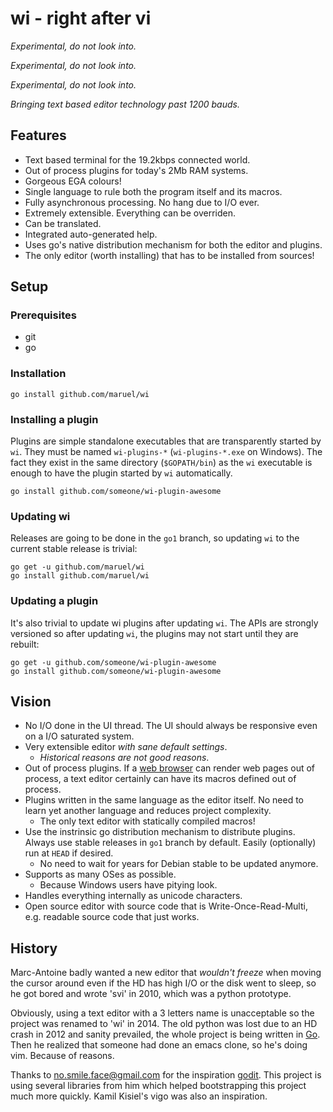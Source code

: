 wi - right after vi
===================

*Experimental, do not look into.*

*Experimental, do not look into.*

*Experimental, do not look into.*

_Bringing text based editor technology past 1200 bauds._


Features
--------

  - Text based terminal for the 19.2kbps connected world.
  - Out of process plugins for today's 2Mb RAM systems.
  - Gorgeous EGA colours!
  - Single language to rule both the program itself and its macros.
  - Fully asynchronous processing. No hang due to I/O ever.
  - Extremely extensible. Everything can be overriden.
  - Can be translated.
  - Integrated auto-generated help.
  - Uses go's native distribution mechanism for both the editor and plugins.
  - The only editor (worth installing) that has to be installed from sources!


Setup
-----


### Prerequisites

  - git
  - go


### Installation

```
go install github.com/maruel/wi
```


### Installing a plugin

Plugins are simple standalone executables that are transparently started by
`wi`.  They must be named `wi-plugins-*` (`wi-plugins-*.exe` on Windows). The
fact they exist in the same directory (`$GOPATH/bin`) as the `wi` executable is
enough to have the plugin started by `wi` automatically.

```
go install github.com/someone/wi-plugin-awesome
```


### Updating wi

Releases are going to be done in the `go1` branch, so updating `wi` to the
current stable release is trivial:

```
go get -u github.com/maruel/wi
go install github.com/maruel/wi
```


### Updating a plugin

It's also trivial to update wi plugins after updating `wi`. The APIs are
strongly versioned so after updating `wi`, the plugins may not start until they
are rebuilt:

```
go get -u github.com/someone/wi-plugin-awesome
go install github.com/someone/wi-plugin-awesome
```


Vision
------

  - No I/O done in the UI thread. The UI should always be responsive even on a
    I/O saturated system.
  - Very extensible editor _with sane default settings_.
    - _Historical reasons are not good reasons_.
  - Out of process plugins. If a
    [web browser](http://dev.chromium.org/developers/design-documents/multi-process-architecture)
    can render web pages out of process, a text editor certainly can have its
    macros defined out of process.
  - Plugins written in the same language as the editor itself. No need to learn
    yet another language and reduces project complexity.
      - The only text editor with statically compiled macros!
  - Use the instrinsic go distribution mechanism to distribute plugins. Always
    use stable releases in `go1` branch by default. Easily (optionally) run at
    `HEAD` if desired.
      - No need to wait for years for Debian stable to be updated anymore.
  - Supports as many OSes as possible.
      - Because Windows users have pitying look.
  - Handles everything internally as unicode characters.
  - Open source editor with source code that is Write-Once-Read-Multi, e.g.
    readable source code that just works.


History
-------

Marc-Antoine badly wanted a new editor that _wouldn't freeze_ when moving the
cursor around even if the HD has high I/O or the disk went to sleep, so he got
bored and wrote 'svi' in 2010, which was a python prototype.

Obviously, using a text editor with a 3 letters name is unacceptable so the
project was renamed to 'wi' in 2014. The old python was lost due to an HD crash
in 2012 and sanity prevailed, the whole project is being written in
[Go](https://golang.org). Then he realized that someone had done an emacs clone,
so he's doing vim. Because of reasons.

Thanks to no.smile.face@gmail.com for the inspiration
[godit](https://github.com/nsf/godit). This project is using several libraries
from him which helped bootstrapping this project much more quickly. Kamil
Kisiel's vigo was also an inspiration.
